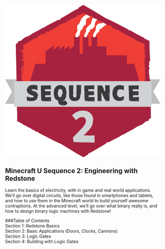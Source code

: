 ![](images/mcu3.png)

## Minecraft U Sequence 2:  Engineering with Redstone

Learn the basics of electricity, with in game and real world applications. We’ll go over digital circuits, like those found in smartphones and tablets, and how to use them in the Minecraft world to build yourself awesome contraptions. At the advanced level, we’ll go over what binary really is, and how to design binary logic machines with Redstone!

###Table of Contents  
Section 1: Redstone Basics  
Section 2: Basic Applications (Doors, Clocks, Cannons)  
Section 3: Logic Gates  
Section 4: Building with Logic Gates  
